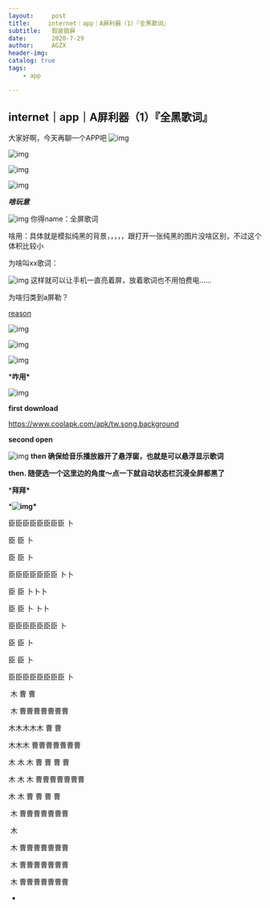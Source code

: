 ```yaml
---
layout:     post
title:     internet｜app｜A屏利器（1）『全黑歌词』 
subtitle:   假装锁屏
date:       2020-7-29
author:     AGZX
header-img: 
catalog: true
tags:
    - app

---
```


## internet｜app｜A屏利器（1）『全黑歌词』


大家好啊，今天再聊一个APP吧
![img](https://mmbiz.qpic.cn/mmbiz_png/tMsLbdfwxoNr19BkJJ802uHqUwMTCa8sHP2wo5cZWH6lBLJTQBZnlT8FkhbmoBnLhxNP7Jc2KhZHPWvu6XlsAQ/640?wx_fmt=png&tp=webp&wxfrom=5&wx_lazy=1&wx_co=1)





![img](https://mmbiz.qpic.cn/mmbiz_png/tMsLbdfwxoNr19BkJJ802uHqUwMTCa8syC58LVemoq3TEyfkBuSdBrSH5zPKdHuHOtKDK9RuSnoMHMg62ic35jg/640?wx_fmt=png&tp=webp&wxfrom=5&wx_lazy=1&wx_co=1)



![img](https://mmbiz.qpic.cn/mmbiz_png/tMsLbdfwxoM12GmQGZYFy7azn1RM2IznldnbaicFIpNnKejI3fo2HevqRhvWHQ8k8TXI8CgyfSN0qVGbqWJj3Wg/640?wx_fmt=png&tp=webp&wxfrom=5&wx_lazy=1&wx_co=1)



![img](https://mmbiz.qpic.cn/mmbiz_png/tMsLbdfwxoPvhibcLnC5hTcXqKITTp19OH29NLiam9n4fQKickXsBhK690REU4AB7V3lQCIYMvKB7L1fbALqaCoAw/640?wx_fmt=png&tp=webp&wxfrom=5&wx_lazy=1&wx_co=1)

***啥玩意***

![img](https://mmbiz.qpic.cn/mmbiz_png/tMsLbdfwxoM12GmQGZYFy7azn1RM2IznibrWgBLOicIoeicsg3LGoSS6wTeO5SJomic3dofibictDVGkkudHjOHZekDA/640?wx_fmt=png&tp=webp&wxfrom=5&wx_lazy=1&wx_co=1)
你得name：全屏歌词

啥用：具体就是模拟纯黑的背景，，，，，跟打开一张纯黑的图片没啥区别，不过这个体积比较小

为啥叫xx歌词：

![img](https://mmbiz.qpic.cn/mmbiz_jpg/tMsLbdfwxoMgz5eY4Qg00PI5LPVnfJWjvLzZs2sckUfaec6cI2koZ9RrG4w1gxCN7dwqwAPrKXAz2qCz2Hniayw/640?wx_fmt=jpeg&tp=webp&wxfrom=5&wx_lazy=1&wx_co=1)
这样就可以让手机一直亮着屏，放着歌词也不用怕费电……

为啥归类到a屏勒？

[reason](https://mp.weixin.qq.com/s?__biz=MzI4Nzc2MzA3OQ==&mid=2247484137&idx=2&sn=97992eab723cf0bc9a1b6e27e41284fc&scene=21#wechat_redirect)









![img](https://mmbiz.qpic.cn/mmbiz_png/tMsLbdfwxoNr19BkJJ802uHqUwMTCa8sSp3hOnFoDHTkbD7VvvWxBZDUCaJJicnFloaNozOn9ghH7gaMN47c1PA/640?wx_fmt=png&tp=webp&wxfrom=5&wx_lazy=1&wx_co=1)



![img](https://mmbiz.qpic.cn/mmbiz_png/tMsLbdfwxoM12GmQGZYFy7azn1RM2Iznj8Q2gQs4btqOD1edLs4NiaCEfe3CkKjKAKKcDsnGESOuQfhkHY4r5Hw/640?wx_fmt=png&tp=webp&wxfrom=5&wx_lazy=1&wx_co=1)



![img](https://mmbiz.qpic.cn/mmbiz_png/tMsLbdfwxoPvhibcLnC5hTcXqKITTp19OAGQ6v3CMNd82aSzq3ib9HJibexbJUfTD5lLKgnnJicYrmOlSF7BtnrbBg/640?wx_fmt=png&tp=webp&wxfrom=5&wx_lazy=1&wx_co=1)

***咋用\***

![img](https://mmbiz.qpic.cn/mmbiz_png/tMsLbdfwxoM12GmQGZYFy7azn1RM2IznibrWgBLOicIoeicsg3LGoSS6wTeO5SJomic3dofibictDVGkkudHjOHZekDA/640?wx_fmt=png&tp=webp&wxfrom=5&wx_lazy=1&wx_co=1)



**first download**

https://www.coolapk.com/apk/tw.song.background

**second open**

![img](https://mmbiz.qpic.cn/mmbiz_jpg/tMsLbdfwxoMgz5eY4Qg00PI5LPVnfJWjV2a7AA0w6LIB5xsfdZKC3CyOTZ7PxoDzhAzV62GCicEbRXJHbyqcF3A/640?wx_fmt=jpeg&tp=webp&wxfrom=5&wx_lazy=1&wx_co=1)
**then 确保给音乐播放器开了悬浮窗，也就是可以悬浮显示歌词**

**then. 随便选一个这里边的角度～点一下就自动状态栏沉浸全屏都黑了**

***拜拜\***

***![img](https://mmbiz.qpic.cn/mmbiz_png/tMsLbdfwxoM12GmQGZYFy7azn1RM2IznibrWgBLOicIoeicsg3LGoSS6wTeO5SJomic3dofibictDVGkkudHjOHZekDA/640?wx_fmt=png&tp=webp&wxfrom=5&wx_lazy=1&wx_co=1)\***

臣臣臣臣臣臣臣臣   卜

臣       臣          卜

臣       臣          卜

臣臣臣臣臣臣臣      卜卜

臣           臣      卜卜卜

臣           臣      卜  卜卜

臣臣臣臣臣臣臣      卜

臣       臣          卜

臣       臣          卜

臣臣臣臣臣臣臣臣    卜



​     木          曹   曹

​     木       曹曹曹曹曹曹曹

木木木木木       曹   曹

   木木木     曹曹曹曹曹曹曹

  木 木 木    曹  曹   曹   曹  

 木  木  木   曹曹曹曹曹曹曹

 木   木       曹  曹   曹   曹

​     木       曹曹曹曹曹曹曹

​     木

​     木       曹曹曹曹曹曹曹

​     木       曹曹曹曹曹曹曹

​     木       曹曹曹曹曹曹曹


*